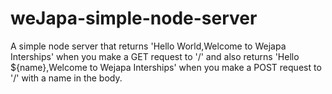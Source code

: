 # weJapa-simple-node-server

A simple node server that returns 'Hello World,Welcome to Wejapa Interships' when you make a GET request to '/' and also returns 'Hello ${name},Welcome to Wejapa Interships' when you make a POST request to '/' with a name in the body.
